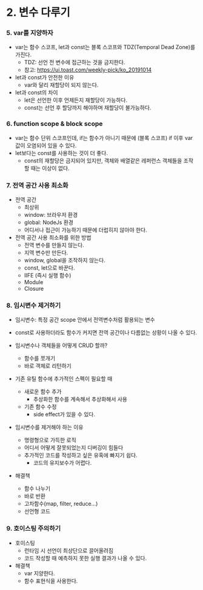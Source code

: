 # 2. 변수 다루기

### 5. var를 지양하자

- var는 함수 스코프, let과 const는 블록 스코프와 TDZ(Temporal Dead Zone)를 가진다.
  - TDZ: 선언 전 변수에 접근하는 것을 금지한다.
  - 참고: https://ui.toast.com/weekly-pick/ko_20191014
- let과 const가 안전한 이유
  - var와 달리 재할당이 되지 않는다.
- let과 const의 차이
  - let은 선언한 이후 언제든지 재할당이 가능하다.
  - const는 선언 후 할당까지 해야하며 재할당이 불가능하다.



### 6. function scope & block scope

- var는 함수 단위 스코프인데, if는 함수가 아니기 때문에 (블록 스코프) if 이후 var 값이 오염되어 있을 수 있다.
- let보다는 const를 사용하는 것이 더 좋다.
  - const의 재할당은 금지되어 있지만, 객체와 배열같은 레퍼런스 객체들을 조작할 때는 이상이 없다.



### 7. 전역 공간 사용 최소화

- 전역 공간
  -  최상위
  - window: 브라우저 환경
  - global: NodeJs 환경
  - 어디서나 접근이 가능하기 때문에 더럽히지 않아야 한다.
- 전역 공간 사용 최소화를 위한 방법
  - 전역 변수를 만들지 않는다.
  - 지역 변수만 만든다.
  - window, global을 조작하지 않는다.
  - const, let으로 바꾼다.
  - IIFE (즉시 실행 함수)
  - Module
  - Closure



### 8. 임시변수 제거하기

- 임시변수: 특정 공간 scope 안에서 전역변수처럼 활용되는 변수
- const로 사용하더라도 함수가 커지면 전역 공간이나 다름없는 상황이 나올 수 있다.
- 임시변수나 객체들을 어떻게 CRUD 할까?
  - 함수를 쪼개기
  - 바로 객체로 리턴하기
- 기존 유틸 함수에 추가적인 스펙이 필요할 때
  - 새로운 함수 추가
    - 추상화한 함수를 계속해서 추상화해서 사용
  - 기존 함수 수정
    - side effect가 있을 수 있다.

- 임시변수를 제거해야 하는 이유
  - 명령형으로 가득한 로직
  - 어디서 어떻게 잘못되었는지 디버깅이 힘들다
  - 추가적인 코드를 작성하고 싶은 유혹에 빠지기 쉽다.
    - 코드의 유지보수가 어렵다.
- 해결책
  - 함수 나누기
  - 바로 반환
  - 고차함수(map, filter, reduce...)
  - 선언형 코드



### 9. 호이스팅 주의하기

- 호이스팅
  - 런타임 시 선언이 최상단으로 끌어올려짐
  - 코드 작성할 때 예측하지 못한 실행 결과가 나올 수 있다.
- 해결책
  - var 지양한다.
  - 함수 표현식을 사용한다.